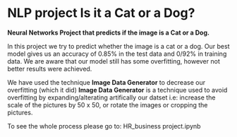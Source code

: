 # NLP project Is it a Cat or a Dog?

**Neural Networks Project that predicts if the image is a Cat or a Dog.**



In this project we try to predict whether the image is a cat or a dog. 
Our best model gives us an accuracy of 0.85% in the test data and 0/92% in training data.
We are aware that our model still has some overfitting, however not better results were achieved.

We have used the technique **Image Data Generator** to decrease our overfitting (which it did) **Image Data Generator** is a technique used to avoid overfitting  by expanding/alterating artifically our datset i.e: increase the scale of the pictures by 50 x 50, or rotate the images or cropping the pictures.



To see the whole process please go to: HR_business project.ipynb 


